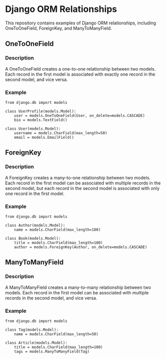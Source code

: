 # Django ORM Relationships

This repository contains examples of Django ORM relationships, including OneToOneField, ForeignKey, and ManyToManyField.

## OneToOneField

### Description
A OneToOneField creates a one-to-one relationship between two models. Each record in the first model is associated with exactly one record in the second model, and vice versa.

### Example
```
from django.db import models

class UserProfile(models.Model):
    user = models.OneToOneField(User, on_delete=models.CASCADE)
    bio = models.TextField()

class User(models.Model):
    username = models.CharField(max_length=50)
    email = models.EmailField()
```

## ForeignKey

### Description
A ForeignKey creates a many-to-one relationship between two models. Each record in the first model can be associated with multiple records in the second model, but each record in the second model is associated with only one record in the first model.

### Example
```
from django.db import models

class Author(models.Model):
    name = models.CharField(max_length=100)

class Book(models.Model):
    title = models.CharField(max_length=100)
    author = models.ForeignKey(Author, on_delete=models.CASCADE)
```

## ManyToManyField

### Description
A ManyToManyField creates a many-to-many relationship between two models. Each record in the first model can be associated with multiple records in the second model, and vice versa.

### Example
```
from django.db import models

class Tag(models.Model):
    name = models.CharField(max_length=50)

class Article(models.Model):
    title = models.CharField(max_length=100)
    tags = models.ManyToManyField(Tag)
```

